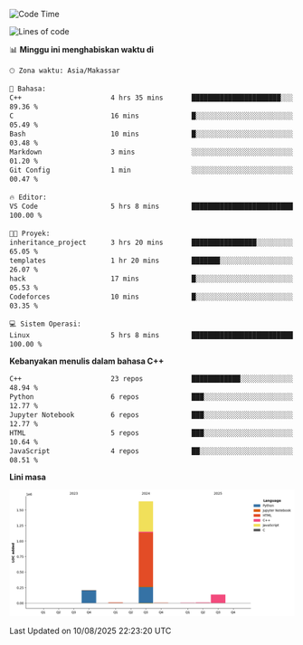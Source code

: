 <!--START_SECTION:waka-->
![Code Time](http://img.shields.io/badge/Code%20Time-400%20hrs%2010%20mins-blue)

![Lines of code](https://img.shields.io/badge/Sejak%20Hello%20World%20aku%20telah%20menulis-2.0%20million%20baris%20kode-blue)

📊 **Minggu ini menghabiskan waktu di** 

```text
🕑︎ Zona waktu: Asia/Makassar

💬 Bahasa: 
C++                      4 hrs 35 mins       ██████████████████████░░░   89.36 % 
C                        16 mins             █░░░░░░░░░░░░░░░░░░░░░░░░   05.49 % 
Bash                     10 mins             █░░░░░░░░░░░░░░░░░░░░░░░░   03.48 % 
Markdown                 3 mins              ░░░░░░░░░░░░░░░░░░░░░░░░░   01.20 % 
Git Config               1 min               ░░░░░░░░░░░░░░░░░░░░░░░░░   00.47 % 

🔥 Editor: 
VS Code                  5 hrs 8 mins        █████████████████████████   100.00 % 

🐱‍💻 Proyek: 
inheritance_project      3 hrs 20 mins       ████████████████░░░░░░░░░   65.05 % 
templates                1 hr 20 mins        ███████░░░░░░░░░░░░░░░░░░   26.07 % 
hack                     17 mins             █░░░░░░░░░░░░░░░░░░░░░░░░   05.53 % 
Codeforces               10 mins             █░░░░░░░░░░░░░░░░░░░░░░░░   03.35 % 

💻 Sistem Operasi: 
Linux                    5 hrs 8 mins        █████████████████████████   100.00 % 
```

**Kebanyakan menulis dalam bahasa C++** 

```text
C++                      23 repos            ████████████░░░░░░░░░░░░░   48.94 % 
Python                   6 repos             ███░░░░░░░░░░░░░░░░░░░░░░   12.77 % 
Jupyter Notebook         6 repos             ███░░░░░░░░░░░░░░░░░░░░░░   12.77 % 
HTML                     5 repos             ███░░░░░░░░░░░░░░░░░░░░░░   10.64 % 
JavaScript               4 repos             ██░░░░░░░░░░░░░░░░░░░░░░░   08.51 % 
```



**Lini masa**

![Lines of Code chart](https://raw.githubusercontent.com/yusuf601/yusuf601/main/assets/bar_graph.png)


 Last Updated on 10/08/2025 22:23:20 UTC
<!--END_SECTION:waka-->

